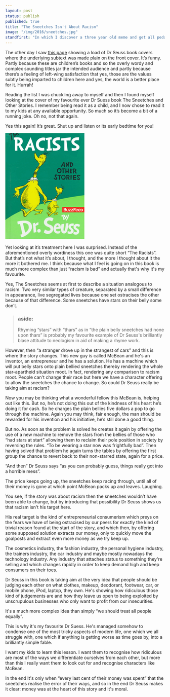 ```yaml
---
layout: post
status: publish
published: true
title: "The Sneetches Isn't About Racism"
image: "/img/2016/sneetches.jpg"
standfirst: "In which I discover a three year old meme and get all pedantic about it as an excuse to write a long post about one of my favourite Dr Seuss books."
---
```

The other day I saw [this page](http://imgur.com/a/rfofh) showing a load of Dr Seuss book covers where the underlying subtext was made plain on the front cover. It’s funny. Partly because these are children’s books and so the overly wordy and complex sounding titles jar the intended audience and partly because there’s a feeling of left-wing satisfaction that yes, those are the values subtly being imparted to children here and yes, the world is a better place for it. Hurrah!

Reading the list I was chuckling away to myself and then I found myself looking at the cover of my favourite ever Dr Suess book The Sneetches and Other Stories. I remember being read it as a child, and I now chose to read it to my kids at any available opportunity. So much so it’s become a bit of a running joke. Oh no, not that again.

Yes this again! It’s great. Shut up and listen or its early bedtime for you!

<img class="img-quart-right" src="/img/2016/sneetches.jpg" />

Yet looking at it’s treatment here I was surprised. Instead of the aforementioned overly wordiness this one was quite short “The Racists”. But that’s not what it’s about, I thought, and the more I thought about it the more it bothered me. I think because what I feel is going on in this book is much more complex than just “racism is bad” and actually that's why it's my favourite.

Yes, The Sneetches seems at first to describe a situation analogous to racism. Two very similar types of creature, separated by a small difference in appearance, live segregated lives because one set ostracises the other because of that difference. Some sneetches have stars on their belly some don’t.

<blockquote class="aside">
<h3>aside:</h3> Rhyming “stars” with “thars” as in “the plain belly sneetches had none upon thars” is probably my favourite example of Dr Seuss's brilliantly blase attitude to neologism in aid of making a rhyme work.
</blockquote>

However, then “a stranger drove up in the strangest of cars” and this is where the story changes. This new guy is called McBean and he's an inventor, an entrepreneur and he has a solution. He has a machine which will put belly stars onto plain bellied sneetches thereby rendering the whole star-apartheid situation moot. In fact, rendering any comparison to racism moot. People can't change their race but here we have a character offering to allow the sneetches the chance to change. So could Dr Seuss really be taking aim at racism?

Now you may be thinking what a wonderful fellow this McBean is, helping out like this. But no, he’s not doing this out of the kindness of his heart he’s doing it for cash. So he charges the plain bellies five dollars a pop to go through the machine. Again you may think, fair enough, the man should be rewarded for his invention and his initiative, he’s still done a good thing.

But no. As soon as the problem is solved he creates it again by offering the use of a new machine to remove the stars from the bellies of those who “had stars at start” allowing them to reclaim their pole position in society by reversing the rules. “To be wearing a star now was frightfully bad”. Then having solved that problem he again turns the tables by offering the first group the chance to revert back to their non-starred state, again for a price.

“And then” Dr Seuss says “as you can probably guess, things really got into a horrible mess”.

The price keeps going up, the sneetches keep racing through, until all of their money is gone at which point McBean packs up and leaves. Laughing.

You see, if the story was about racism then the sneetches wouldn’t have been able to change, but by introducing that possibility Dr Seuss shows us that racism isn't his target here.

His real target is the kind of entrepreneurial consumerism which preys on the fears we have of being ostracised by our peers for exactly the kind of trivial reason found at the start of the story, and which then, by offering some supposed solution extracts our money, only to quickly move the goalposts and extract even more money as we try keep up.

The cosmetics industry, the fashion industry, the personal hygiene industry, the trainers industry, the car industry and maybe mostly  nowadays the technology industry. Any industry that attaches status to something they're selling and which changes rapidly in order to keep demand high and keep consumers on their toes.

Dr Seuss in this book is taking aim at the very idea that people should be judging each other on what clothes, makeup, deodorant, footwear, car, or mobile phone, iPod, laptop, they own. He's showing how ridiculous those kind of judgements are and how they leave us open to being exploited by unscrupulous businesses who only want to profit from our insecurities.

It's a much more complex idea than simply “we should treat all people equally”.

This is why it's my favourite Dr Suess. He's managed somehow to condense one of the most tricky aspects of modern life, one which we all struggle with, one which if anything is getting worse as time goes by, into a brilliantly simple fable.

I want my kids to learn this lesson. I want them to recognise how ridiculous are most of the ways we differentiate ourselves from each other, but more than this I really want them to look out for and recognise characters like McBean.

In the end It's only when “every last cent of their money was spent” that the sneetches realise the error of their ways, and so in the end Dr Seuss makes it clear: money was at the heart of this story and it's moral.
